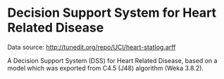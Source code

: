 # Decision Support System for Heart Related Disease

Data source: http://tunedit.org/repo/UCI/heart-statlog.arff

A Decision Support System (DSS) for Heart Related Disease, based on a model which was exported from C4.5 (J48) algorithm (Weka 3.8.2).




